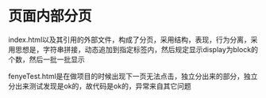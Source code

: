 <h1>页面内部分页</h1>
<p>index.html以及其引用的外部文件，构成了分页，采用结构，表现，行为分离，采用思想是，字符串拼接，动态追加到指定标签内，然后规定显示display为block的个数，然后一批一批显示</p>
<p>fenyeTest.html是在做项目的时候出现下一页无法点击，独立分出来的部分，独立分出来测试发现是ok的，故代码是ok的，异常来自其它问题</p>

